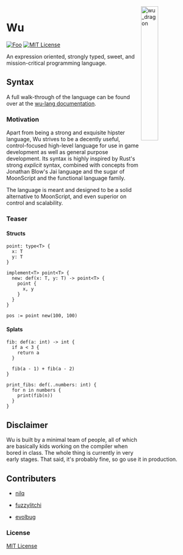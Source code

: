 <img align="right" width="30%" height="30%" src="https://preview.ibb.co/ePa1eH/wu_dragon.png" alt="wu_dragon">

# Wu

[![Foo](https://user-images.githubusercontent.com/7288322/34429152-141689f8-ecb9-11e7-8003-b5a10a5fcb29.png)](https://discord.gg/qm92sPP)
[![MIT License](https://img.shields.io/badge/license-MIT-blue.svg)](https://github.com/wu-lang/wu/blob/master/LICENSE)

An expression oriented, strongly typed, sweet, and mission-critical programming language.

## Syntax

A full walk-through of the language can be found over at the [wu-lang documentation](https://wu-lang.gitbook.io/guide/).

### Motivation

Apart from being a strong and exquisite hipster language, Wu strives to be a decently useful, control-focused high-level language for use in game development as well as general purpose development. Its syntax is highly inspired by Rust's strong *explicit* syntax, combined with concepts from Jonathan Blow's Jai language and the sugar of MoonScript and the functional language family.

The language is meant and designed to be a solid alternative to MoonScript, and even superior on control and scalability.

### Teaser

#### Structs

```
point: type<T> {
  x: T
  y: T
}

implement<T> point<T> {
  new: def(x: T, y: T) -> point<T> {
    point {
      x, y
    }
  }
}

pos := point new(100, 100)
```

#### Splats

```
fib: def(a: int) -> int {
  if a < 3 {
    return a
  }
  
  fib(a - 1) + fib(a - 2)
}

print_fibs: def(..numbers: int) {
  for n in numbers {
    print(fib(n))
  }
}
```

## Disclaimer

Wu is built by a minimal team of people, all of which are basically kids working on the compiler when bored in class. The whole thing is currently in very early stages. That said, it's probably fine, so go use it in production.

## Contributers

- [nilq](https://github.com/nilq)

- [fuzzylitchi](https://github.com/fuzzylitchi)

- [evolbug](https://github.com/evolbug)

### License

[MIT License](https://github.com/wu-lang/wu/blob/master/LICENSE)

